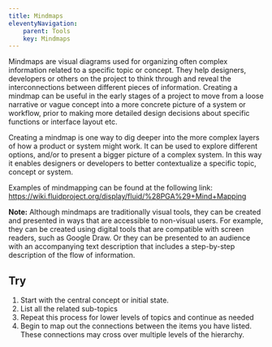 ```yaml
---
title: Mindmaps
eleventyNavigation:
    parent: Tools
    key: Mindmaps
---
```


Mindmaps are visual diagrams used for organizing often complex information related to a specific topic or concept. They
help designers, developers or others on the project to think through and reveal the interconnections between different
pieces of information. Creating a mindmap can be useful in the early stages of a project to move from a loose narrative
or vague concept into a more concrete picture of a system or workflow, prior to making more detailed design decisions
about specific functions or interface layout etc.

Creating a mindmap is one way to dig deeper into the more complex layers of how a product or system might work. It can
be used to explore different options, and/or to present a bigger picture of a complex system. In this way it enables
designers or developers to better contextualize a specific topic, concept or system.

Examples of mindmapping can be found at the following link:
<https://wiki.fluidproject.org/display/fluid/%28PGA%29+Mind+Mapping>

**Note:** Although mindmaps are traditionally visual tools, they can be created and presented in ways that are
accessible to non-visual users. For example, they can be created using digital tools that are compatible with screen
readers, such as Google Draw. Or they can be presented to an audience with an accompanying text description that
includes a step-by-step description of the flow of information.

## Try

1. Start with the central concept or initial state.
2. List all the related sub-topics
3. Repeat this process for lower levels of topics and continue as needed
4. Begin to map out the connections between the items you have listed. These connections may cross over multiple levels
   of the hierarchy.
